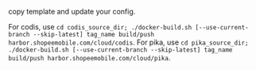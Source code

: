 copy template and update your config.


For codis, use `cd codis_source_dir; ./docker-build.sh [--use-current-branch --skip-latest] tag_name build/push harbor.shopeemobile.com/cloud/codis`.
For pika, use `cd pika_source_dir; ./docker-build.sh [--use-current-branch --skip-latest] tag_name build/push harbor.shopeemobile.com/cloud/pika`.


